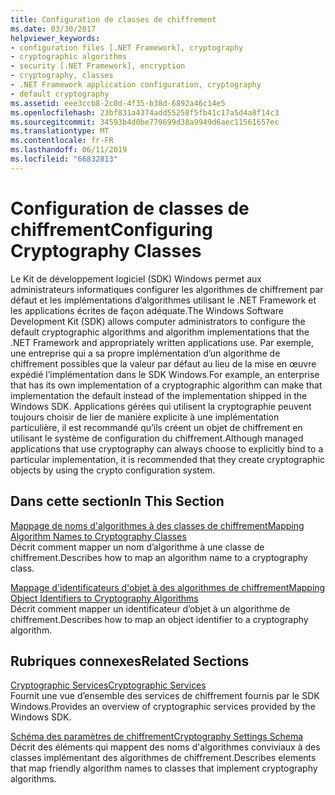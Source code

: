 ```yaml
---
title: Configuration de classes de chiffrement
ms.date: 03/30/2017
helpviewer_keywords:
- configuration files [.NET Framework], cryptography
- cryptographic algorithms
- security [.NET Framework], encryption
- cryptography, classes
- .NET Framework application configuration, cryptography
- default cryptography
ms.assetid: eee3ccb8-2c0d-4f35-b38d-6892a46c14e5
ms.openlocfilehash: 23bf831a4374add55258f5fb41c17a5d4a8f14c3
ms.sourcegitcommit: 34593b4d0be779699d38a9949d6aec11561657ec
ms.translationtype: MT
ms.contentlocale: fr-FR
ms.lasthandoff: 06/11/2019
ms.locfileid: "66832813"
---
```

# <a name="configuring-cryptography-classes"></a><span data-ttu-id="12fe3-102">Configuration de classes de chiffrement</span><span class="sxs-lookup"><span data-stu-id="12fe3-102">Configuring Cryptography Classes</span></span>
<span data-ttu-id="12fe3-103">Le Kit de développement logiciel (SDK) Windows permet aux administrateurs informatiques configurer les algorithmes de chiffrement par défaut et les implémentations d’algorithmes utilisant le .NET Framework et les applications écrites de façon adéquate.</span><span class="sxs-lookup"><span data-stu-id="12fe3-103">The Windows Software Development Kit (SDK) allows computer administrators to configure the default cryptographic algorithms and algorithm implementations that the .NET Framework and appropriately written applications use.</span></span>  <span data-ttu-id="12fe3-104">Par exemple, une entreprise qui a sa propre implémentation d’un algorithme de chiffrement possibles que la valeur par défaut au lieu de la mise en œuvre expédié l’implémentation dans le SDK Windows.</span><span class="sxs-lookup"><span data-stu-id="12fe3-104">For example, an enterprise that has its own implementation of a cryptographic algorithm can make that implementation the default instead of the implementation shipped in the Windows SDK.</span></span> <span data-ttu-id="12fe3-105">Applications gérées qui utilisent la cryptographie peuvent toujours choisir de lier de manière explicite à une implémentation particulière, il est recommandé qu’ils créent un objet de chiffrement en utilisant le système de configuration du chiffrement.</span><span class="sxs-lookup"><span data-stu-id="12fe3-105">Although managed applications that use cryptography can always choose to explicitly bind to a particular implementation, it is recommended that they create cryptographic objects by using the crypto configuration system.</span></span>  
  
## <a name="in-this-section"></a><span data-ttu-id="12fe3-106">Dans cette section</span><span class="sxs-lookup"><span data-stu-id="12fe3-106">In This Section</span></span>  
 [<span data-ttu-id="12fe3-107">Mappage de noms d'algorithmes à des classes de chiffrement</span><span class="sxs-lookup"><span data-stu-id="12fe3-107">Mapping Algorithm Names to Cryptography Classes</span></span>](../../../docs/framework/configure-apps/map-algorithm-names-to-cryptography-classes.md)  
 <span data-ttu-id="12fe3-108">Décrit comment mapper un nom d’algorithme à une classe de chiffrement.</span><span class="sxs-lookup"><span data-stu-id="12fe3-108">Describes how to map an algorithm name to a cryptography class.</span></span>  
  
 [<span data-ttu-id="12fe3-109">Mappage d'identificateurs d'objet à des algorithmes de chiffrement</span><span class="sxs-lookup"><span data-stu-id="12fe3-109">Mapping Object Identifiers to Cryptography Algorithms</span></span>](../../../docs/framework/configure-apps/map-object-identifiers-to-cryptography-algorithms.md)  
 <span data-ttu-id="12fe3-110">Décrit comment mapper un identificateur d’objet à un algorithme de chiffrement.</span><span class="sxs-lookup"><span data-stu-id="12fe3-110">Describes how to map an object identifier to a cryptography algorithm.</span></span>  
  
## <a name="related-sections"></a><span data-ttu-id="12fe3-111">Rubriques connexes</span><span class="sxs-lookup"><span data-stu-id="12fe3-111">Related Sections</span></span>  
 [<span data-ttu-id="12fe3-112">Cryptographic Services</span><span class="sxs-lookup"><span data-stu-id="12fe3-112">Cryptographic Services</span></span>](../../../docs/standard/security/cryptographic-services.md)  
 <span data-ttu-id="12fe3-113">Fournit une vue d’ensemble des services de chiffrement fournis par le SDK Windows.</span><span class="sxs-lookup"><span data-stu-id="12fe3-113">Provides an overview of cryptographic services provided by the Windows SDK.</span></span>  
  
 [<span data-ttu-id="12fe3-114">Schéma des paramètres de chiffrement</span><span class="sxs-lookup"><span data-stu-id="12fe3-114">Cryptography Settings Schema</span></span>](../../../docs/framework/configure-apps/file-schema/cryptography/index.md)  
 <span data-ttu-id="12fe3-115">Décrit des éléments qui mappent des noms d'algorithmes conviviaux à des classes implémentant des algorithmes de chiffrement.</span><span class="sxs-lookup"><span data-stu-id="12fe3-115">Describes elements that map friendly algorithm names to classes that implement cryptography algorithms.</span></span>
